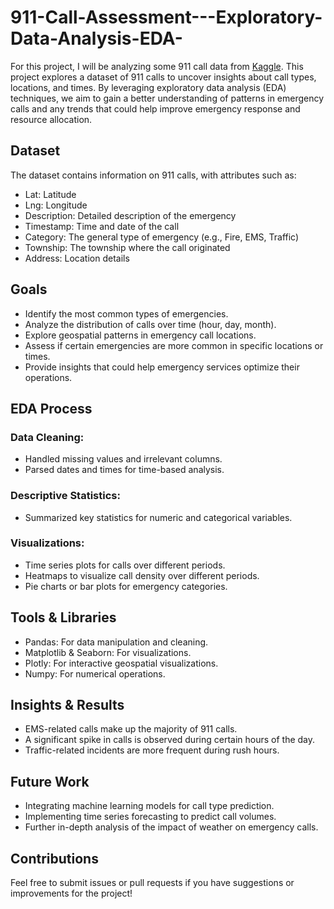 # 911-Call-Assessment---Exploratory-Data-Analysis-EDA-
For this project, I will be analyzing some 911 call data from [Kaggle](https://www.kaggle.com/mchirico/montcoalert). This project explores a dataset of 911 calls to uncover insights about call types, locations, and times. By leveraging exploratory data analysis (EDA) techniques, we aim to gain a better understanding of patterns in emergency calls and any trends that could help improve emergency response and resource allocation.

## Dataset

  The dataset contains information on 911 calls, with attributes such as:
  * Lat: Latitude
  * Lng: Longitude
  * Description: Detailed description of the emergency
  * Timestamp: Time and date of the call
  * Category: The general type of emergency (e.g., Fire, EMS, Traffic)
  * Township: The township where the call originated
  * Address: Location details

## Goals
  * Identify the most common types of emergencies.
  * Analyze the distribution of calls over time (hour, day, month).
  * Explore geospatial patterns in emergency call locations.
  * Assess if certain emergencies are more common in specific locations or times.
  * Provide insights that could help emergency services optimize their operations.

## EDA Process

### Data Cleaning:

* Handled missing values and irrelevant columns.
* Parsed dates and times for time-based analysis.

### Descriptive Statistics:

* Summarized key statistics for numeric and categorical variables.

### Visualizations:

* Time series plots for calls over different periods.
* Heatmaps to visualize call density over different periods.
* Pie charts or bar plots for emergency categories.

## Tools & Libraries

* Pandas: For data manipulation and cleaning.
* Matplotlib & Seaborn: For visualizations.
* Plotly: For interactive geospatial visualizations.
* Numpy: For numerical operations.

## Insights & Results

* EMS-related calls make up the majority of 911 calls.
* A significant spike in calls is observed during certain hours of the day.
* Traffic-related incidents are more frequent during rush hours.

## Future Work

* Integrating machine learning models for call type prediction.
* Implementing time series forecasting to predict call volumes.
* Further in-depth analysis of the impact of weather on emergency calls.

## Contributions
Feel free to submit issues or pull requests if you have suggestions or improvements for the project!

